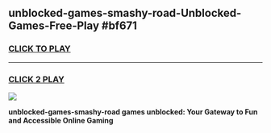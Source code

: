 
## unblocked-games-smashy-road-Unblocked-Games-Free-Play #bf671
<h3>
<a href="https://us.freeplayer.one?title=unblocked-games-smashy-road&ref=9M">CLICK TO PLAY</a></h3>
<hr>

<h3>
<a href="https://us.freeplayer.one?title=unblocked-games-smashy-road&ref=9M">CLICK 2 PLAY</a>
  
</h3>

<a href="https://us.freeplayer.one?title=unblocked-games-smashy-road&ref=9M"><img src="https://clearcache.store/games.png"></a>


**unblocked-games-smashy-road games unblocked: Your Gateway to Fun and Accessible Online Gaming**
